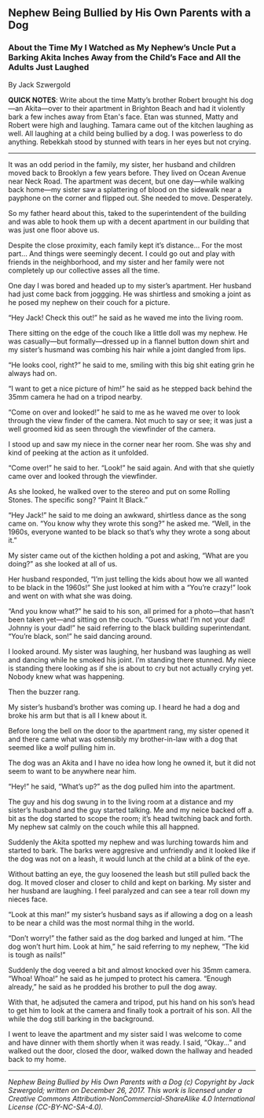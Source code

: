 ## Nephew Being Bullied by His Own Parents with a Dog
### About the Time My I Watched as My Nephew’s Uncle Put a Barking Akita Inches Away from the Child’s Face and All the Adults Just Laughed

By Jack Szwergold

**QUICK NOTES**: Write about the time Matty’s brother Robert brought his dog—an Akita—over to their apartment in Brighton Beach and had it violently bark a few inches away from Etan's face. Etan was stunned, Matty and Robert were high and laughing. Tamara came out of the kitchen laughing as well. All laughing at a child being bullied by a dog. I was powerless to do anything. Rebekkah stood by stunned with tears in her eyes but not crying.

***

It was an odd period in the family, my sister, her husband and children moved back to Brooklyn a few years before. They lived on Ocean Avenue near Neck Road. The apartment was decent, but one day—while walking back home—my sister saw a splattering of blood on the sidewalk near a payphone on the corner and flipped out. She needed to move. Desperately.

So my father heard about this, taked to the superintendent of the building and was able to hook them up with a decent apartment in our building that was just one floor above us.

Despite the close proximity, each family kept it’s distance… For the most part… And things were seemingly decent. I could go out and play with friends in the neighborhood, and my sister and her family were not completely up our collective asses all the time.

One day I was bored and headed up to my sister’s apartment. Her husband had just come back from joggging. He was shirtless and smoking a joint as he posed my nephew on their couch for a picture.

“Hey Jack! Check this out!” he said as he waved me into the living room.

There sitting on the edge of the couch like a little doll was my nephew. He was casually—but formally—dressed up in a flannel button down shirt and my sister’s husmand was combing his hair while a joint dangled from lips.

“He looks cool, right?” he said to me, smiling with this big shit eating grin he always had on.

“I want to get a nice picture of him!” he said as he stepped back behind the 35mm camera he had on a tripod nearby.

“Come on over and looked!” he said to me as he waved me over to look through the view finder of the camera. Not much to say or see; it was just a well groomed kid as seen through the viewfinder of the camera.

I stood up and saw my niece in the corner near her room. She was shy and kind of peeking at the action as it unfolded.

“Come over!” he said to her. “Look!” he said again. And with that she quietly came over and looked through the viewfinder.

As she looked, he walked over to the stereo and put on some Rolling Stones. The specific song? “Paint It Black.”

“Hey Jack!” he said to me doing an awkward, shirtless dance as the song came on. “You know why they wrote this song?” he asked me. “Well, in the 1960s, everyone wanted to be black so that’s why they wrote a song about it.”

My sister came out of the kicthen holding a pot and asking, “What are you doing?” as she looked at all of us.

Her husband responded, “I’m just telling the kids about how we all wanted to be black in the 1960s!” She just looked at him with a “You’re crazy!” look and went on with what she was doing.

“And you know what?” he said to his son, all primed for a photo—that hasn’t been taken yet—and sitting on the couch. “Guess what! I’m not your dad! Johnny is your dad!” he said referring to the black building superintendant. “You’re black, son!” he said dancing around.

I looked around. My sister was laughing, her husband was laughing as well and dancing while he smoked his joint. I’m standing there stunned. My niece is standing there looking as if she is about to cry but not actually crying yet. Nobody knew what was happening.

Then the buzzer rang.

My sister’s husband’s brother was coming up. I heard he had a dog and broke his arm but that is all I knew about it.

Before long the bell on the door to the apartment rang, my sister opened it and there came what was ostensibly my brother-in-law with a dog that seemed like a wolf pulling him in.

The dog was an Akita and I have no idea how long he owned it, but it did not seem to want to be anywhere near him.

“Hey!” he said, “What’s up?” as the dog pulled him into the apartment.

The guy and his dog swung in to the living room at a distance and my sister’s husband and the guy started talking. Me and my neice backed off a. bit as the dog started to scope the room; it’s head twitching back and forth. My nephew sat calmly on the couch while this all happned.

Suddenly the Akita spotted my nephew and was lurching towards him and started to bark. The barks were aggresive and unfriendly and it looked like if the dog was not on a leash, it would lunch at the child at a blink of the eye.

Without batting an eye, the guy loosened the leash but still pulled back the dog. It moved closer and closer to child and kept on barking. My sister and her husband are laughing. I feel paralyzed and can see a tear roll down my nieces face.

“Look at this man!” my sister’s husband says as if allowing a dog on a leash to be near a child was the most normal thihg in the world.

“Don’t worry!” the father said as the dog barked and lunged at him. “The dog won’t hurt him. Look at him,” he said referring to my nephew, “The kid is tough as nails!”

Suddenly the dog veered a bit and almost knocked over his 35mm camera. “Whoa! Whoa!” he said as he jumped to protect his camera. “Enough already,” he said as he prodded his brother to pull the dog away.

With that, he adjsuted the camera and tripod, put his hand on his son’s head to get him to look at the camera and finally took a portrait of his son. All the while the dog still barking in the background.

I went to leave the apartment and my sister said I was welcome to come and have dinner with them shortly when it was ready. I said, “Okay…” and walked out the door, closed the door, walked down the hallway and headed back to my home.

***

*Nephew Being Bullied by His Own Parents with a Dog (c) Copyright by Jack Szwergold; written on December 26, 2017. This work is licensed under a Creative Commons Attribution-NonCommercial-ShareAlike 4.0 International License (CC-BY-NC-SA-4.0).*
